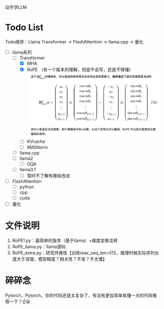 动手学LLM
# Todo List
Todo顺序：Llama Transformer -> FlashAttention -> llama.cpp -> 量化 

- [ ] llama系列
  - [ ] Transformer
    - [x] MHA
    - [x] RoPE  （有一个版本的理解，但是不会写，还是不够懂）
    ![alt text](img/image.png)
    - [ ] KVcache
    - [ ] RMSNorm
  - [ ] llama.cpp
  - [ ] llama2
    - [ ] GQA
  - [ ] llama3.1
    - [ ] 暂时不了解有哪些改进

- [ ] FlashAttention
  - [ ] python
  - [ ] cpp
  - [ ] cuda

- [ ] 量化

# 文件说明

1. RoPE1.py：最简单的版本（基于llama）+维度变换注释
2. RoPE_llama.py：llama源码
3. RoPE_extra.py：研究外推性【训练max_seq_len=512，推理时候实际序列长度大于该值，模型精度？相关性？不变？不太懂】


# 碎碎念

Pytorch，Pytorch，你的代码还是太复杂了，有没有更加简单易懂一点的代码推荐一下？☝️😃
